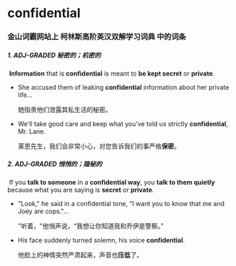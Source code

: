 # confidential

### 金山词霸网站上 柯林斯高阶英汉双解学习词典 中的词条

##### 1. ADJ-GRADED 秘密的；机密的

​	**Information** that is **confidential** is meant to **be kept secret** or **private**.

- She accused them of leaking **confidential** information about her private life...

  她指责他们泄露其私生活的秘密。

- We'll take good care and keep what you've told us strictly **confidential**, Mr. Lane.

  莱恩先生，我们会非常小心，对您告诉我们的事严格**保密**。

##### 2. ADJ-GRADED 悄悄的；隐秘的

​	If you **talk to someone** in a **confidential way**, you **talk to them quietly** because what you are saying is **secret** or **private**.

- "Look," he said in a confidential tone, "I want you to know that me and Joey are cops."...

  "听着，"他悄声说，“我想让你知道我和乔伊是警察。”

- His face suddenly turned solemn, his voice **confidential**.

  他脸上的神情突然严肃起来，声音也**压低**了。

















